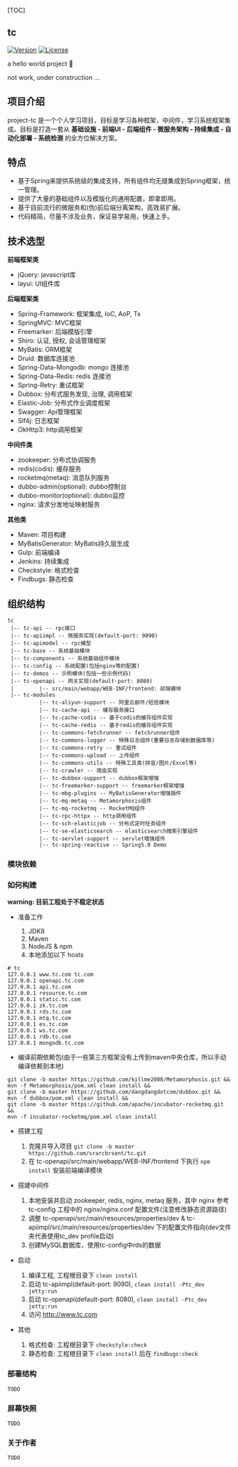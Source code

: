 [TOC]

## tc

<!-- [![Build Status](https://travis-ci.org/srarcbrsent/tc.svg?branch=master)](https://travis-ci.org/srarcbrsent/tc) -->
[![Version](https://img.shields.io/badge/version-1.0-red.svg?maxAge=3600)]()
[![License](https://img.shields.io/badge/license-MIT-blue.svg?maxAge=3600)]()

a hello world project 👻

not work, under construction ...

## 项目介绍

project-tc 是一个个人学习项目，目标是学习各种框架，中间件，学习系统框架集成。目标是打造一套从 **基础设施 - 前端UI - 后端组件 - 微服务架构 - 持续集成 - 自动化部署 - 系统检测** 的全方位解决方案。

## 特点

- 基于Spring来提供系统级的集成支持，所有组件均无缝集成到Spring框架，统一管理。
- 提供了大量的基础组件以及模版化的通用配置，即拿即用。
- 基于目前流行的微服务和(伪)前后端分离架构，高效易扩展。
- 代码精简，尽量不涉及业务，保证易学易用，快速上手。

## 技术选型

**前端框架类**

- jQuery: javascript库
- layui: UI组件库

**后端框架类**

- Spring-Framework: 框架集成, IoC, AoP, Tx
- SpringMVC: MVC框架
- Freemarker: 后端模版引擎
- Shiro: 认证, 授权, 会话管理框架
- MyBatis: ORM框架
- Druid: 数据库连接池
- Spring-Data-Mongodb: mongo 连接池
- Spring-Data-Redis: redis 连接池
- Spring-Retry: 重试框架
- Dubbox: 分布式服务发现, 治理, 调用框架
- Elastic-Job: 分布式作业调度框架
- Swagger: Api管理框架
- Slf4j: 日志框架
- OkHttp3: http调用框架

**中间件类**

- zookeeper: 分布式协调服务
- redis(codis): 缓存服务
- rocketmq(metaq): 消息队列服务
- dubbo-admin(optional): dubbo控制台
- dubbo-monitor(optional): dubbo监控
- nginx: 请求分发地址映射服务

**其他类**

- Maven: 项目构建
- MyBatisGenerator: MyBatis持久层生成
- Gulp: 前端编译
- Jenkins: 持续集成
- Checkstyle: 格式检查
- Findbugs: 静态检查

## 组织结构

```
tc
 |-- tc-api -- rpc接口
 |-- tc-apiimpl -- 微服务实现(default-port: 9090)
 |-- tc-apimodel -- rpc模型
 |-- tc-base -- 系统基础模块
 |-- tc-components -- 系统基础组件模块
 |-- tc-config -- 系统配置(包括nginx等的配置)
 |-- tc-demos -- 示例模块(包括一些示例代码)
 |-- tc-openapi -- 网关实现(default-port: 8080)
 |        |-- src/main/webapp/WEB-INF/frontend: 前端模块
 |-- tc-modules
          |-- tc-aliyun-support -- 阿里云邮件/短信模块
          |-- tc-cache-api -- 缓存服务接口
          |-- tc-cache-codis -- 基于codis的缓存组件实现
          |-- tc-cache-redis -- 基于redis的缓存组件实现
          |-- tc-commons-fetchrunner -- fetchrunner组件
          |-- tc-commons-logger -- 特殊日志组件(重要日志存储到数据库等)
          |-- tc-commons-retry -- 重试组件
          |-- tc-commons-upload -- 上传组件
          |-- tc-commons-utils -- 特殊工具类(拼音/图片/Excel等)
          |-- tc-crawler -- 爬虫实现
          |-- tc-dubbox-support -- dubbox框架增强
          |-- tc-freemarker-support -- freemarker框架增强
          |-- tc-mbg-plugins -- MyBatisGenerator增强插件
          |-- tc-mq-metaq -- Metamorphosis组件
          |-- tc-mq-rocketmq -- RocketMQ组件
          |-- tc-rpc-httpx -- http调用组件
          |-- tc-sch-elasticjob -- 分布式定时任务组件
          |-- tc-se-elasticsearch -- elasticsearch搜索引擎组件
          |-- tc-servlet-support -- servlet增强组件
          |-- tc-spring-reactive -- Spring5.0 Demo
```

### 模块依赖

### 如何构建

**warning: 目前工程处于不稳定状态**

- 准备工作

    1. JDK8
    2. Maven
    3. NodeJS & npm
    4. 本地添加以下 hosts

```shell
# tc
127.0.0.1 www.tc.com tc.com
127.0.0.1 openapi.tc.com
127.0.0.1 api.tc.com
127.0.0.1 resource.tc.com
127.0.0.1 static.tc.com
127.0.0.1 zk.tc.com
127.0.0.1 rds.tc.com
127.0.0.1 mtq.tc.com
127.0.0.1 es.tc.com
127.0.0.1 ws.tc.com
127.0.0.1 rdb.tc.com
127.0.0.1 mongodb.tc.com
```

- 编译前期依赖包(由于一些第三方框架没有上传到maven中央仓库，所以手动编译依赖到本地)

```shell
git clone -b master https://github.com/killme2008/Metamorphosis.git &&
mvn -f Metamorphosis/pom.xml clean install &&
git clone -b master https://github.com/dangdangdotcom/dubbox.git &&
mvn -f dubbox/pom.xml clean install &&
git clone -b master https://github.com/apache/incubator-rocketmq.git &&
mvn -f incubator-rocketmq/pom.xml clean install
```

- 搭建工程
    
    1. 克隆并导入项目 `git clone -b master https://github.com/srarcbrsent/tc.git`
    2. 在 tc-openapi/src/main/webapp/WEB-INF/frontend 下执行 `npm install` 安装前端编译模块

- 搭建中间件
    
    1. 本地安装并启动 zookeeper, redis, nginx, metaq 服务，其中 nginx 参考 tc-config 工程中的 nginx/nginx.conf 配置文件(注意修改静态资源路径)
    2. 调整 tc-openapi/src/main/resources/properties/dev & tc-apiimpl/src/main/resources/properties/dev 下的配置文件指向(dev文件夹代表使用tc_dev profile启动)
    3. 创建MySQL数据库，使用tc-config中rds的数据

- 启动

    1. 编译工程, 工程根目录下 `clean install`
    1. 启动 tc-apiimpl(default-port: 9090), `clean install -Ptc_dev jetty:run`
    2. 启动 tc-openapi(default-port: 8080), `clean install -Ptc_dev jetty:run`
    3. 访问 http://www.tc.com

- 其他

    1. 格式检查: 工程根目录下 `checkstyle:check`
    2. 静态检查: 工程根目录下 `clean install` 后在 `findbugs:check`

### 部署结构

    TODO

### 屏幕快照

    TODO

<!-- ![](tc-config/screenshots/screenshot_01.png) -->

### 关于作者

    TODO


